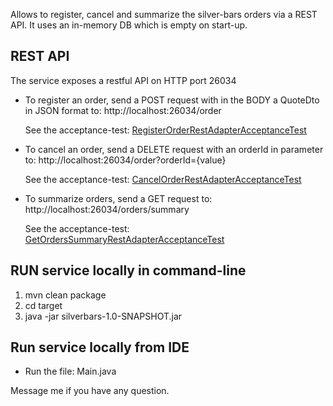 Allows to register, cancel and summarize the silver-bars orders via a REST API.
It uses an in-memory DB which is empty on start-up.

## REST API

The service exposes a restful API on HTTP port 26034

- To register an order, send a POST request with in the BODY a QuoteDto in JSON format to: http://localhost:26034/order
  
  See the acceptance-test: [RegisterOrderRestAdapterAcceptanceTest](https://github.com/alex-arica/silverbars/blob/master/src/test/java/acceptance/RegisterOrderRestAdapterAcceptanceTest.java)
  
- To cancel an order, send a DELETE request with an orderId in parameter to: http://localhost:26034/order?orderId={value}
  
  See the acceptance-test: [CancelOrderRestAdapterAcceptanceTest](https://github.com/alex-arica/silverbars/blob/master/src/test/java/acceptance/CancelOrderRestAdapterAcceptanceTest.java)
  
- To summarize orders, send a GET request to: http://localhost:26034/orders/summary
  
  See the acceptance-test: [GetOrdersSummaryRestAdapterAcceptanceTest](https://github.com/alex-arica/silverbars/blob/master/src/test/java/acceptance/GetOrdersSummaryRestAdapterAcceptanceTest.java)

  
## RUN service locally in command-line

1) mvn clean package
2) cd target
3) java -jar silverbars-1.0-SNAPSHOT.jar


## Run service locally from IDE

- Run the file: Main.java

Message me if you have any question.
